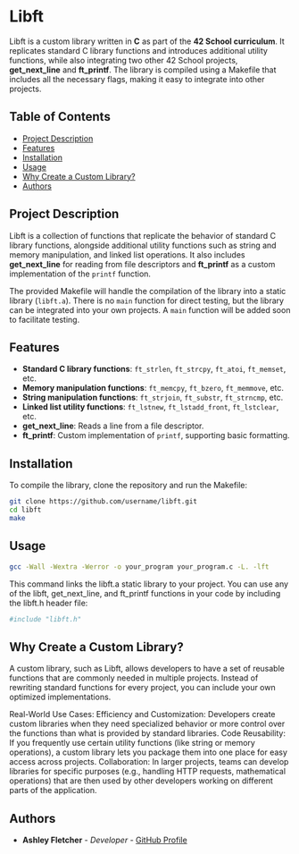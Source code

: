 # Libft

Libft is a custom library written in **C** as part of the **42 School curriculum**. It replicates standard C library functions and introduces additional utility functions, while also integrating two other 42 School projects, **get_next_line** and **ft_printf**. The library is compiled using a Makefile that includes all the necessary flags, making it easy to integrate into other projects.

## Table of Contents
- [Project Description](#project-description)
- [Features](#features)
- [Installation](#installation)
- [Usage](#usage)
- [Why Create a Custom Library?](#why-create-a-custom-library)
- [Authors](#authors)

## Project Description

Libft is a collection of functions that replicate the behavior of standard C library functions, alongside additional utility functions such as string and memory manipulation, and linked list operations. It also includes **get_next_line** for reading from file descriptors and **ft_printf** as a custom implementation of the `printf` function.

The provided Makefile will handle the compilation of the library into a static library (`libft.a`). There is no `main` function for direct testing, but the library can be integrated into your own projects. A `main` function will be added soon to facilitate testing.

## Features

- **Standard C library functions**: `ft_strlen`, `ft_strcpy`, `ft_atoi`, `ft_memset`, etc.
- **Memory manipulation functions**: `ft_memcpy`, `ft_bzero`, `ft_memmove`, etc.
- **String manipulation functions**: `ft_strjoin`, `ft_substr`, `ft_strncmp`, etc.
- **Linked list utility functions**: `ft_lstnew`, `ft_lstadd_front`, `ft_lstclear`, etc.
- **get_next_line**: Reads a line from a file descriptor.
- **ft_printf**: Custom implementation of `printf`, supporting basic formatting.

## Installation

To compile the library, clone the repository and run the Makefile:

```bash
git clone https://github.com/username/libft.git
cd libft
make
```

## Usage
```bash
gcc -Wall -Wextra -Werror -o your_program your_program.c -L. -lft
```

This command links the libft.a static library to your project. You can use any of the libft, get_next_line, and ft_printf functions in your code by including the libft.h header file:
```bash
#include "libft.h"
```

## Why Create a Custom Library?
A custom library, such as Libft, allows developers to have a set of reusable functions that are commonly needed in multiple projects. Instead of rewriting standard functions for every project, you can include your own optimized implementations.

Real-World Use Cases:
Efficiency and Customization: Developers create custom libraries when they need specialized behavior or more control over the functions than what is provided by standard libraries.
Code Reusability: If you frequently use certain utility functions (like string or memory operations), a custom library lets you package them into one place for easy access across projects.
Collaboration: In larger projects, teams can develop libraries for specific purposes (e.g., handling HTTP requests, mathematical operations) that are then used by other developers working on different parts of the application.

## Authors

- **Ashley Fletcher** - *Developer* - [GitHub Profile](https://github.com/ashleyfletcher76)
